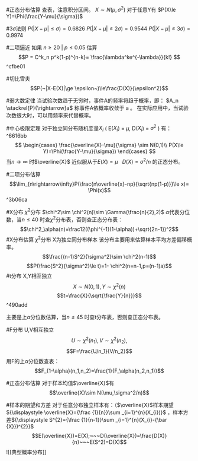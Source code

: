 #正态分布估算
查表，注意积分区间。
$X\sim N(\mu,\sigma^2)$   对于任意Y有   $P(X\le Y)=\Phi(\frac{Y-\mu}{\sigma})$

#3$\sigma$法则
$P(|X-\mu|\le\sigma)=0.6826$
$P(|X-\mu|\le2\sigma)=0.9544$
$P(|X-\mu|\le3\sigma)=0.9974$

#二项逼近
如果    $n\ge20 ~|~p\le 0.05$
估算$$P = C^k_n p^k(1-p)^{n-k}= \frac{\lambda^ke^{-\lambda}}{k!} $$ ^cfbe01

#切比雪夫
$$P(~|X-E(X)|\ge \epsilon~)\le\frac{D(X)}{\epsilon^2}$$

#弱大数定律
当试验次数趋于无穷时，事件A的频率将趋于概率，即：
         $A_n \stackrel{P}{\rightarrow}a$    称事件A依概率收敛于 a 。
在实际应用中，当试验次数很大时，可以用频率来代替概率。

#中心极限定理
对于独立同分布随机变量$X_i$   ( E($X_i$) = $\mu$, D($X_i$) = $\sigma^2$ )  有： ^6616bb
$$
\begin{cases}
\frac{\overline{X}-\mu}{\sigma} \sim N(0,1)\\
P(X\le Y)=\Phi(\frac{Y-\mu}{\sigma})
\end{cases}
$$
当$n\rightarrow\infty$ 时$\overline{X}$ 近似服从于$E(X)=\mu~~~D(X)=\sigma^2/n$ 的正态分布。

#二项分布估算
$$\lim_{n\rightarrow\infty}P(\frac{n\overline{x}-np}{\sqrt{np(1-p)}}\le x)= \Phi(x)$$  ^3b06ca

#X分布
$\chi^2$分布   $\chi^2\sim \chi^2(n)\sim \Gamma(\frac{n}{2},2)$
$\alpha$代表分位数，当$n\le40$ 时查$\chi^2$分布表，否则查正态分布表：
$$\chi^2_\alpha(n)=\frac12((\phi^{-1}(1-\alpha))+\sqrt{2n-1})^2$$
#X分布估算
$\chi^2$分布       X为独立同分布样本
该分布主要用来估算样本平均方差偏移概率。
$$\frac{(n-1)S^2}{\sigma^2}\sim \chi^2(n-1)$$
$$P(\frac{S^2}{\sigma^2}\le t)=1- \chi^2(n=n-1,p=(n-1)a)$$
#t分布   X,Y相互独立
$$X\sim N(0,1),Y\sim \chi^2(n) $$
$$t=\frac{X}{\sqrt{\frac{Y}{n}}}$$ ^490add

主要是上$\alpha$分位数估算，当$n\le45$ 时查t分布表，否则查正态分布表。

#F分布  U,V相互独立
$$U\sim \chi^2(n_1),V\sim \chi^2(n_2),$$
$$F=\frac{U/n_1}{V/n_2}$$
用F的上$\alpha$分位数查表：
$$F_{1-\alpha}(n_1,n_2)=\frac{1}{F_\alpha(n_2,n_1)}$$

#正态分布估算 
对于样本均值$\overline{X}$有$$\overline{X}\sim N(\mu,\sigma^2/n)$$

#样本的期望和方差
对于任意分布独立样本有：（$\overline{X}$样本期望${\displaystyle \overline{X}={\frac {1}{n}}\sum _{i=1}^{n}(X_{i})}$ ，样本方差${\displaystyle S^{2}={\frac {1}{n-1}}\sum _{i=1}^{n}(X_{i}-{\bar {X}})^{2}}$
$$E(\overline{X})=E(X);~~~D(\overline{X})=\frac{D(X)}{n}~~~E(S^2)=D(X)$$
![[典型概率分布]]